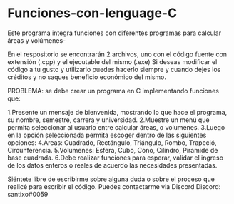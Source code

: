 # Funciones-con-lenguage-C
Este programa integra funciones con diferentes programas para calcular áreas y volúmenes-

En el respositorio se encontrarán 2 archivos, uno con el código fuente con extensión (.cpp) y el ejecutable del mismo (.exe)
Si deseas modificar el código a tu gusto y utilizarlo puedes hacerlo siempre y cuando dejes los créditos y no saques beneficio económico del mismo.

PROBLEMA: se debe crear un programa en C implementando funciones que:

1.Presente un mensaje de bienvenida, mostrando lo que hace el programa, su nombre, semestre, carrera y universidad.
2.Muestre un menú que permita seleccionar al usuario entre calcular áreas, o volumenes.
3.Luego en la opción seleccionada permita escoger dentro de las siguientes opciones:
4.Áreas: Cuadrado, Rectángulo, Triángulo, Rombo, Trapeció, Circunferencia. 
5.Volumenes: Esfera, Cubo, Cono, Cilindro, Piramide de base cuadrada.
6.Debe realizar funciones para esperar, validar el ingreso de los datos enteros o reales de acuerdo las necesidades presentadas.

Siéntete libre de escribirme sobre alguna duda o sobre el proceso que realicé para escribir el código. Puedes contactarme via Discord
Discord: santixo#0059
